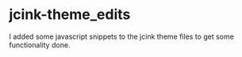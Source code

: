 # jcink-theme_edits
I added some javascript snippets to the jcink theme files to get some functionality done.
